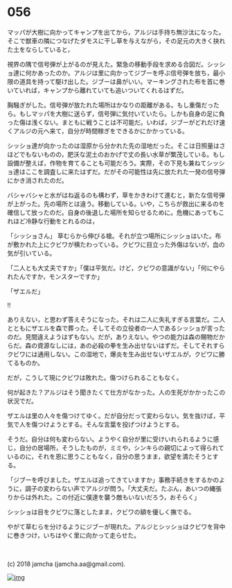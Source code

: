 # 056

マッパが大樹に向かってキャンプを出てから，アルジは手持ち無沙汰になった。そこで獣車の隣につなげたダモスに干し草を与えながら，その足元の大きく抉れた土をならしていると，  

視界の隅で信号弾が上がるのが見えた。緊急の移動手段を求める合図だ。シッショ達に何かあったのか。アルジは里に向かってジブーを呼ぶ信号弾を放ち，最小限の道具を持って駆け出した。ジブーは鼻がいい。マーキングされた布を首に巻いていれば，キャンプから離れていても追いついてくれるはずだ。  

胸騒ぎがした。信号弾が放たれた場所はかなりの距離がある。もし重傷だったら。もしマッパを大樹に送らず，信号弾に気付いていたら。しかも自身の足に負った傷は浅くない。まともに戦うことは不可能だ。いわば，ジブーがどれだけ速くアルジの元へ来て，自分が時間稼ぎをできるかにかかっている。  

シッショ達が向かったのは湿原から分かれた先の湿地だった。そこは日照量はさほどでもないものの，肥沃な泥土のおかげで丈の長い水草が繁茂している。もし設備が整えば，作物を育てることも可能だろう。実際，その下見も兼ねてシッショ達はここを調査しに来たはずだ。だがその可能性は先に放たれた一発の信号弾にかき消されたのだ。  

バシャバシャと水がはね返るのも構わず，草をかきわけて進むと，新たな信号弾が上がった。先の場所とは違う。移動している。いや，こちらが救出に来るのを確信して放ったのだ。自身の後退した場所を知らせるために。危機にあってもこれほど冷静な行動をとれるのは，  

「シッショさん」 草むらから伸びる槍。それが立つ場所にシッショはいた。布が敷かれた上にクビワが横たわっている。クビワに目立った外傷はないが，血の気が引いている。  

「二人とも大丈夫ですか」「僕は平気だ。けど，クビワの意識がない」「何にやられたんですか，モンスターですか」  

「ザエルだ」  

!!  

ありえない，と思わず答えそうになった。それは二人に失礼すぎる言葉だ。二人とともにザエルを森で葬った。そしてその立役者の一人であるシッショが言ったのだ。見間違えようはずもない。だが，ありえない。やつの能力は森の賜物だからだ。森の資源なしには，あの必殺の拳を生み出せないはずだ。そしてそれすらクビワには通用しない。この湿地で，爆炎を生み出せないザエルが，クビワに勝てるものか。  

だが，こうして現にクビワは敗れた。傷つけられることもなく。  

何が起きた？アルジはそう聞きたくて仕方がなかった。人の生死がかかったこの状況でだ。  

ザエルは里の人々を傷つけてゆく。だが自分だって変わらない。気を抜けば，平気で人を傷つけようとする。そんな言葉を投げつけようとする。  

そうだ。自分は何も変わらない。ようやく自分が里に受けいれられるように感じ，自分の居場所，そうしたものが，ミミや，シンキらの親切によって得られているのに，それを恩に思うこともなく，自分の思うまま，欲望を満たそうとする。  

「ジブーを呼びました。ザエルは追ってきていますか」事務手続きをするかのように，調子の変わらない声でアルジが問う。「大丈夫だ。たぶん，あいつの縄張りからは外れた。この付近に僕達を襲う敵もいないだろう，おそらく」  

シッショは目をクビワに落としたまま，クビワの額を優しく撫でる。  

やがて草むらを分けるようにジブーが現れた。アルジとシッショはクビワを背中に巻きつけ，いちはやく里に向かって走らせた。  

<br>  
<br>  
(c) 2018 jamcha (jamcha.aa@gmail.com).  

[![img](http://i.creativecommons.org/l/by-nc-sa/4.0/88x31.png)](http://creativecommons.org/licenses/by-nc-sa/4.0/deed)